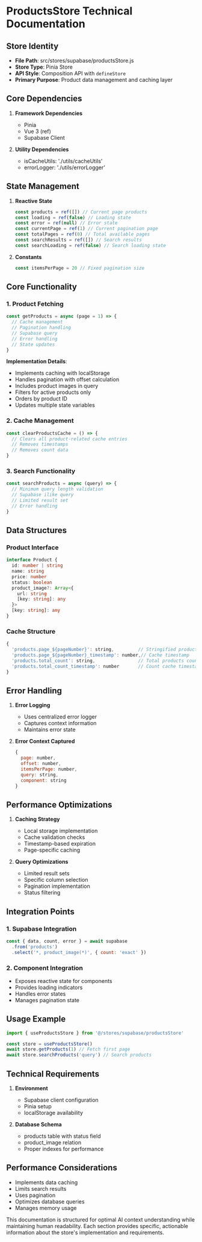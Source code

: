 # ProductsStore Technical Documentation

## Store Identity

- **File Path**: src/stores/supabase/productsStore.js
- **Store Type**: Pinia Store
- **API Style**: Composition API with `defineStore`
- **Primary Purpose**: Product data management and caching layer

## Core Dependencies

1. **Framework Dependencies**

   - Pinia
   - Vue 3 (ref)
   - Supabase Client

2. **Utility Dependencies**
   - isCacheUtils: './utils/cacheUtils'
   - errorLogger: './utils/errorLogger'

## State Management

1. **Reactive State**

   ```javascript
   const products = ref([]) // Current page products
   const loading = ref(false) // Loading state
   const error = ref(null) // Error state
   const currentPage = ref(1) // Current pagination page
   const totalPages = ref(0) // Total available pages
   const searchResults = ref([]) // Search results
   const searchLoading = ref(false) // Search loading state
   ```

2. **Constants**
   ```javascript
   const itemsPerPage = 20 // Fixed pagination size
   ```

## Core Functionality

### 1. Product Fetching

```javascript
const getProducts = async (page = 1) => {
  // Cache management
  // Pagination handling
  // Supabase query
  // Error handling
  // State updates
}
```

**Implementation Details**:

- Implements caching with localStorage
- Handles pagination with offset calculation
- Includes product images in query
- Filters for active products only
- Orders by product ID
- Updates multiple state variables

### 2. Cache Management

```javascript
const clearProductsCache = () => {
  // Clears all product-related cache entries
  // Removes timestamps
  // Removes count data
}
```

### 3. Search Functionality

```javascript
const searchProducts = async (query) => {
  // Minimum query length validation
  // Supabase ilike query
  // Limited result set
  // Error handling
}
```

## Data Structures

### Product Interface

```typescript
interface Product {
  id: number | string
  name: string
  price: number
  status: boolean
  product_image?: Array<{
    url: string
    [key: string]: any
  }>
  [key: string]: any
}
```

### Cache Structure

```javascript
{
  'products.page_${pageNumber}': string,         // Stringified product data
  'products.page_${pageNumber}_timestamp': number,// Cache timestamp
  'products.total_count': string,                // Total products count
  'products.total_count_timestamp': number       // Count cache timestamp
}
```

## Error Handling

1. **Error Logging**

   - Uses centralized error logger
   - Captures context information
   - Maintains error state

2. **Error Context Captured**
   ```javascript
   {
     page: number,
     offset: number,
     itemsPerPage: number,
     query: string,
     component: string
   }
   ```

## Performance Optimizations

1. **Caching Strategy**

   - Local storage implementation
   - Cache validation checks
   - Timestamp-based expiration
   - Page-specific caching

2. **Query Optimizations**
   - Limited result sets
   - Specific column selection
   - Pagination implementation
   - Status filtering

## Integration Points

### 1. Supabase Integration

```javascript
const { data, count, error } = await supabase
  .from('products')
  .select('*, product_image(*)', { count: 'exact' })
```

### 2. Component Integration

- Exposes reactive state for components
- Provides loading indicators
- Handles error states
- Manages pagination state

## Usage Example

```javascript
import { useProductsStore } from '@/stores/supabase/productsStore'

const store = useProductsStore()
await store.getProducts(1) // Fetch first page
await store.searchProducts('query') // Search products
```

## Technical Requirements

1. **Environment**

   - Supabase client configuration
   - Pinia setup
   - localStorage availability

2. **Database Schema**
   - products table with status field
   - product_image relation
   - Proper indexes for performance

## Performance Considerations

- Implements data caching
- Limits search results
- Uses pagination
- Optimizes database queries
- Manages memory usage

This documentation is structured for optimal AI context understanding while maintaining human readability. Each section provides specific, actionable information about the store's implementation and requirements.
